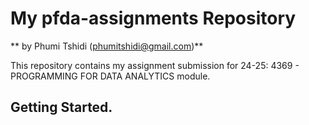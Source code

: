 # My pfda-assignments Repository

** by Phumi Tshidi (phumitshidi@gmail.com)**

 This repository contains my assignment submission for 24-25: 4369 - PROGRAMMING FOR DATA ANALYTICS module.

 ## Getting Started.

 